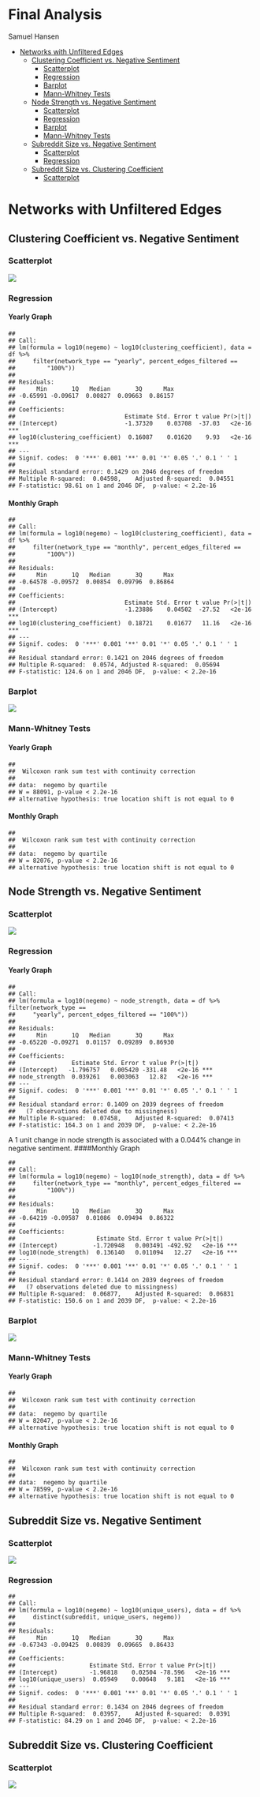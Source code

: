 Final Analysis
================
Samuel Hansen

-   [Networks with Unfiltered Edges](#networks-with-unfiltered-edges)
    -   [Clustering Coefficient vs. Negative Sentiment](#clustering-coefficient-vs.-negative-sentiment)
        -   [Scatterplot](#scatterplot)
        -   [Regression](#regression)
        -   [Barplot](#barplot)
        -   [Mann-Whitney Tests](#mann-whitney-tests)
    -   [Node Strength vs. Negative Sentiment](#node-strength-vs.-negative-sentiment)
        -   [Scatterplot](#scatterplot-1)
        -   [Regression](#regression-1)
        -   [Barplot](#barplot-1)
        -   [Mann-Whitney Tests](#mann-whitney-tests-1)
    -   [Subreddit Size vs. Negative Sentiment](#subreddit-size-vs.-negative-sentiment)
        -   [Scatterplot](#scatterplot-2)
        -   [Regression](#regression-2)
    -   [Subreddit Size vs. Clustering Coefficient](#subreddit-size-vs.-clustering-coefficient)
        -   [Scatterplot](#scatterplot-3)

Networks with Unfiltered Edges
==============================

Clustering Coefficient vs. Negative Sentiment
---------------------------------------------

### Scatterplot

![](final_analysis_files/figure-markdown_github/unnamed-chunk-4-1.png)

### Regression

#### Yearly Graph

    ## 
    ## Call:
    ## lm(formula = log10(negemo) ~ log10(clustering_coefficient), data = df %>% 
    ##     filter(network_type == "yearly", percent_edges_filtered == 
    ##         "100%"))
    ## 
    ## Residuals:
    ##      Min       1Q   Median       3Q      Max 
    ## -0.65991 -0.09617  0.00827  0.09663  0.86157 
    ## 
    ## Coefficients:
    ##                               Estimate Std. Error t value Pr(>|t|)    
    ## (Intercept)                   -1.37320    0.03708  -37.03   <2e-16 ***
    ## log10(clustering_coefficient)  0.16087    0.01620    9.93   <2e-16 ***
    ## ---
    ## Signif. codes:  0 '***' 0.001 '**' 0.01 '*' 0.05 '.' 0.1 ' ' 1
    ## 
    ## Residual standard error: 0.1429 on 2046 degrees of freedom
    ## Multiple R-squared:  0.04598,    Adjusted R-squared:  0.04551 
    ## F-statistic: 98.61 on 1 and 2046 DF,  p-value: < 2.2e-16

#### Monthly Graph

    ## 
    ## Call:
    ## lm(formula = log10(negemo) ~ log10(clustering_coefficient), data = df %>% 
    ##     filter(network_type == "monthly", percent_edges_filtered == 
    ##         "100%"))
    ## 
    ## Residuals:
    ##      Min       1Q   Median       3Q      Max 
    ## -0.64578 -0.09572  0.00854  0.09796  0.86864 
    ## 
    ## Coefficients:
    ##                               Estimate Std. Error t value Pr(>|t|)    
    ## (Intercept)                   -1.23886    0.04502  -27.52   <2e-16 ***
    ## log10(clustering_coefficient)  0.18721    0.01677   11.16   <2e-16 ***
    ## ---
    ## Signif. codes:  0 '***' 0.001 '**' 0.01 '*' 0.05 '.' 0.1 ' ' 1
    ## 
    ## Residual standard error: 0.1421 on 2046 degrees of freedom
    ## Multiple R-squared:  0.0574, Adjusted R-squared:  0.05694 
    ## F-statistic: 124.6 on 1 and 2046 DF,  p-value: < 2.2e-16

### Barplot

![](final_analysis_files/figure-markdown_github/unnamed-chunk-8-1.png)

### Mann-Whitney Tests

#### Yearly Graph

    ## 
    ##  Wilcoxon rank sum test with continuity correction
    ## 
    ## data:  negemo by quartile
    ## W = 88091, p-value < 2.2e-16
    ## alternative hypothesis: true location shift is not equal to 0

#### Monthly Graph

    ## 
    ##  Wilcoxon rank sum test with continuity correction
    ## 
    ## data:  negemo by quartile
    ## W = 82076, p-value < 2.2e-16
    ## alternative hypothesis: true location shift is not equal to 0

Node Strength vs. Negative Sentiment
------------------------------------

### Scatterplot

![](final_analysis_files/figure-markdown_github/unnamed-chunk-11-1.png)

### Regression

#### Yearly Graph

    ## 
    ## Call:
    ## lm(formula = log10(negemo) ~ node_strength, data = df %>% filter(network_type == 
    ##     "yearly", percent_edges_filtered == "100%"))
    ## 
    ## Residuals:
    ##      Min       1Q   Median       3Q      Max 
    ## -0.65220 -0.09271  0.01157  0.09289  0.86930 
    ## 
    ## Coefficients:
    ##                Estimate Std. Error t value Pr(>|t|)    
    ## (Intercept)   -1.796757   0.005420 -331.48   <2e-16 ***
    ## node_strength  0.039261   0.003063   12.82   <2e-16 ***
    ## ---
    ## Signif. codes:  0 '***' 0.001 '**' 0.01 '*' 0.05 '.' 0.1 ' ' 1
    ## 
    ## Residual standard error: 0.1409 on 2039 degrees of freedom
    ##   (7 observations deleted due to missingness)
    ## Multiple R-squared:  0.07458,    Adjusted R-squared:  0.07413 
    ## F-statistic: 164.3 on 1 and 2039 DF,  p-value: < 2.2e-16

A 1 unit change in node strength is associated with a 0.044% change in negative sentiment. \#\#\#\#Monthly Graph

    ## 
    ## Call:
    ## lm(formula = log10(negemo) ~ log10(node_strength), data = df %>% 
    ##     filter(network_type == "monthly", percent_edges_filtered == 
    ##         "100%"))
    ## 
    ## Residuals:
    ##      Min       1Q   Median       3Q      Max 
    ## -0.64219 -0.09587  0.01086  0.09494  0.86322 
    ## 
    ## Coefficients:
    ##                       Estimate Std. Error t value Pr(>|t|)    
    ## (Intercept)          -1.720948   0.003491 -492.92   <2e-16 ***
    ## log10(node_strength)  0.136140   0.011094   12.27   <2e-16 ***
    ## ---
    ## Signif. codes:  0 '***' 0.001 '**' 0.01 '*' 0.05 '.' 0.1 ' ' 1
    ## 
    ## Residual standard error: 0.1414 on 2039 degrees of freedom
    ##   (7 observations deleted due to missingness)
    ## Multiple R-squared:  0.06877,    Adjusted R-squared:  0.06831 
    ## F-statistic: 150.6 on 1 and 2039 DF,  p-value: < 2.2e-16

### Barplot

![](final_analysis_files/figure-markdown_github/unnamed-chunk-15-1.png)

### Mann-Whitney Tests

#### Yearly Graph

    ## 
    ##  Wilcoxon rank sum test with continuity correction
    ## 
    ## data:  negemo by quartile
    ## W = 82047, p-value < 2.2e-16
    ## alternative hypothesis: true location shift is not equal to 0

#### Monthly Graph

    ## 
    ##  Wilcoxon rank sum test with continuity correction
    ## 
    ## data:  negemo by quartile
    ## W = 78599, p-value < 2.2e-16
    ## alternative hypothesis: true location shift is not equal to 0

Subreddit Size vs. Negative Sentiment
-------------------------------------

### Scatterplot

![](final_analysis_files/figure-markdown_github/unnamed-chunk-18-1.png)

### Regression

    ## 
    ## Call:
    ## lm(formula = log10(negemo) ~ log10(unique_users), data = df %>% 
    ##     distinct(subreddit, unique_users, negemo))
    ## 
    ## Residuals:
    ##      Min       1Q   Median       3Q      Max 
    ## -0.67343 -0.09425  0.00839  0.09665  0.86433 
    ## 
    ## Coefficients:
    ##                     Estimate Std. Error t value Pr(>|t|)    
    ## (Intercept)         -1.96818    0.02504 -78.596   <2e-16 ***
    ## log10(unique_users)  0.05949    0.00648   9.181   <2e-16 ***
    ## ---
    ## Signif. codes:  0 '***' 0.001 '**' 0.01 '*' 0.05 '.' 0.1 ' ' 1
    ## 
    ## Residual standard error: 0.1434 on 2046 degrees of freedom
    ## Multiple R-squared:  0.03957,    Adjusted R-squared:  0.0391 
    ## F-statistic: 84.29 on 1 and 2046 DF,  p-value: < 2.2e-16

Subreddit Size vs. Clustering Coefficient
-----------------------------------------

### Scatterplot

![](final_analysis_files/figure-markdown_github/unnamed-chunk-20-1.png)
